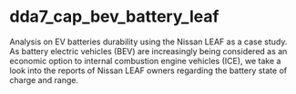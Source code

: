 # dda7_cap_bev_battery_leaf
Analysis on EV batteries durability using the Nissan LEAF as a case study. As battery electric vehicles (BEV) are increasingly being considered as an economic option to internal combustion engine vehicles (ICE), we take a look into the reports of Nissan LEAF owners regarding the battery state of charge and range.
